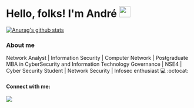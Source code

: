 # Hello, folks! I'm André <img src="https://raw.githubusercontent.com/MartinHeinz/MartinHeinz/master/wave.gif" width="30px">

[![Anurag's github stats](https://github-readme-stats.vercel.app/api?username=piresand&theme=blue-green)](https://github.com/piresand/github-readme-stats)

### About me

Network Analyst | Information Security | Computer Network | Postgraduate MBA in CyberSecurity and Information Technology Governance | NSE4 | Cyber Security Student | Network Security | Infosec enthusiast 💻 :octocat:

#### Connect with me:
<a href="https://www.linkedin.com/in/piresand" alt="linkedin" target="_blank">
<img src="https://img.shields.io/badge/LinkedIn-piresand.svg?&style=flat-square&logo=linkedin&logoColor=white">
</a>



